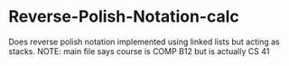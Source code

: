 # Reverse-Polish-Notation-calc
Does reverse polish notation implemented using linked lists but acting as stacks.
NOTE: main file says course is COMP B12 but is actually CS 41

